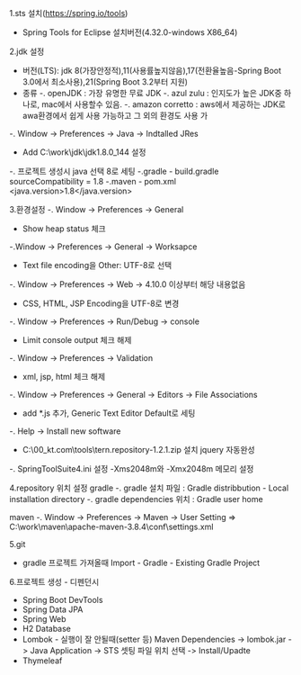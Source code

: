 1.sts 설치(https://spring.io/tools)
- Spring Tools for Eclipse 설치버전(4.32.0-windows X86_64) 

2.jdk 설정
- 버전(LTS): jdk 8(가장안정적),11(사용률높지않음),17(전환율높음-Spring Boot 3.0에서 최소사용),21(Spring Boot 3.2부터 지원)
- 종류
   -. openJDK : 가장 유명한 무료 JDK
   -. azul zulu : 인지도가 높은 JDK중 하나로, mac에서 사용할수 있음.
   -. amazon corretto : aws에서 제공하는 JDK로 awa환경에서 쉽게 사용 가능하고 그 외의 환경도 사용 가

-. Window -> Preferences -> Java -> Indtalled JRes
  - Add C:\work\jdk\jdk1.8.0_144 설정

-. 프로젝트 생성시 java 선택 8로 세팅
-.gradle - build.gradle
  sourceCompatibility = 1.8
-.maven - pom.xml
  <java.version>1.8</java.version>  

3.환경설정
-. Window -> Preferences -> General 
   - Show heap status 체크 

-.Window -> Preferences -> General -> Worksapce
   - Text file encoding을 Other: UTF-8로 선택

-. Window -> Preferences -> Web -> 4.10.0 이상부터 해당 내용없음
   - CSS, HTML, JSP Encoding을 UTF-8로 변경

-. Window -> Preferences -> Run/Debug -> console
  - Limit console output 체크 해제

-. Window -> Preferences -> Validation
  - xml, jsp, html 체크 해제

-. Window -> Preferences -> General -> Editors -> File Associations
  - add *.js 추가, Generic Text Editor Default로 세팅

-. Help -> Install new software
  - C:\00_kt.com\tools\tern.repository-1.2.1.zip 설치 jquery 자동완성

-. SpringToolSuite4.ini 설정
  -Xms2048m와 -Xmx2048m 메모리 설정  

4.repository 위치 설정
  gradle
    -. gradle 설치 파일 : Gradle distribbution - Local installation directory
    -. gradle dependencies 위치 : Gradle user home

  maven
    -. Window -> Preferences -> Maven -> User Setting 
   => C:\work\maven\apache-maven-3.8.4\conf\settings.xml

5.git 
  - gradle 프로젝트 가져올때
    Import - Gradle - Existing Gradle Project

6.프로젝트 생성 - 디펜던시
  - Spring Boot DevTools
  - Spring Data JPA
  - Spring Web
  - H2 Database
  - Lombok - 실행이 잘 안될때(setter 등) 
    Maven Dependencies -> lombok.jar -> Java Application -> STS 셋팅 파일 위치 선택 -> Install/Upadte
  - Thymeleaf

